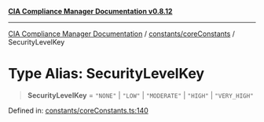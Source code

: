 [**CIA Compliance Manager Documentation v0.8.12**](../../../README.md)

***

[CIA Compliance Manager Documentation](../../../modules.md) / [constants/coreConstants](../README.md) / SecurityLevelKey

# Type Alias: SecurityLevelKey

> **SecurityLevelKey** = `"NONE"` \| `"LOW"` \| `"MODERATE"` \| `"HIGH"` \| `"VERY_HIGH"`

Defined in: [constants/coreConstants.ts:140](https://github.com/Hack23/cia-compliance-manager/blob/e7811142a771ec75716a7ce3a0d60f18cb91cd06/src/constants/coreConstants.ts#L140)
